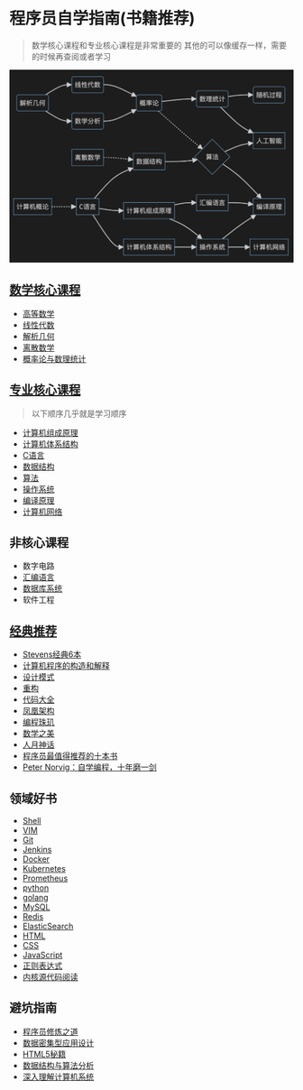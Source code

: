 # 程序员自学指南(书籍推荐)
> 数学核心课程和专业核心课程是非常重要的
> 其他的可以像缓存一样，需要的时候再查阅或者学习

![核心科目拓扑图](./核心科目拓扑图.png)

## [数学核心课程](./数学核心课程/README.md)
- [高等数学](./数学核心课程/高等数学/README.md)
- [线性代数](./数学核心课程/线性代数/README.md)
- [解析几何](./数学核心课程/解析几何/README.md)
- [离散数学](./数学核心课程/离散数学/README.md)
- [概率论与数理统计](./数学核心课程/概率论与数理统计/README.md)

## [专业核心课程](./专业核心课程/README.md)
> 以下顺序几乎就是学习顺序
- [计算机组成原理](./专业核心课程/计算机组成原理/README.md)
- [计算机体系结构](./专业核心课程/计算机体系结构/README.md)
- [C语言](./专业核心课程/C程序设计语言/README.md)
- [数据结构](./专业核心课程/数据结构/README.md)
- [算法](./专业核心课程/算法/README.md)
- [操作系统](./专业核心课程/操作系统/README.md)
- [编译原理](./专业核心课程/编译原理/README.md)
- [计算机网络](./专业核心课程/计算机网络/README.md)

## 非核心课程
- 数字电路
- [汇编语言](./非核心课程/汇编语言/README.md)
- [数据库系统](./非核心课程/数据库系统/README.md)
- 软件工程

## [经典推荐](https://www.douban.com/doulist/156598271/)
- [Stevens经典6本](./经典推荐/Stevens经典6本/README.md)
- [计算机程序的构造和解释](./经典推荐/SICP/README.md)
- [设计模式](./经典推荐/设计模式/README.md)
- [重构](./经典推荐/重构/README.md)
- [代码大全](./经典推荐/代码大全/README.md)
- [凤凰架构](./经典推荐/凤凰架构/README.md)
- [编程珠玑](./经典推荐/编程珠玑/README.md)
- [数学之美](./经典推荐/数学之美/README.md)
- [人月神话](./经典推荐/人月神话/README.md)
- [程序员最值得推荐的十本书](https://zhuanlan.zhihu.com/p/668703498)
- [Peter Norvig：自学编程，十年磨一剑](https://zhuanlan.zhihu.com/p/674702263)

## 领域好书
- [Shell](./领域好书/Shell/README.md)
- [VIM](./领域好书/VIM/README.md)
- [Git](./领域好书/Git/README.md)
- [Jenkins](./领域好书/Jenkins/README.md)
- [Docker](./领域好书/Docker/README.md)
- [Kubernetes](./领域好书/Kubernetes/README.md)
- [Prometheus](./领域好书/Prometheus/README.md)
- [python](./领域好书/python/README.md)
- [golang](./领域好书/golang/README.md)
- [MySQL](./领域好书/MySQL/README.md)
- [Redis](./领域好书/Redis/README.md)
- [ElasticSearch](./领域好书/ElasticSearch/README.md)
- [HTML](./领域好书/HTML/README.md)
- [CSS](./领域好书/CSS/README.md)
- [JavaScript](./领域好书/JavaScript/README.md)
- [正则表达式](./领域好书/RE/README.md)
- [内核源代码阅读](./领域好书/内核源代码阅读/README.md)

## 避坑指南
- [程序员修炼之道](./避坑指南/程序员修炼之道/README.md)
- [数据密集型应用设计](./避坑指南/数据密集型应用设计/README.md)
- [HTML5秘籍](./避坑指南/HTML5秘籍/README.md)
- [数据结构与算法分析](./避坑指南/数据结构与算法分析/README.md)
- [深入理解计算机系统](./避坑指南/深入理解计算机系统/README.md)
